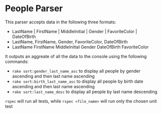 # People Parser

This parser accepts data in the following three formats:

* LastName | FirstName | MiddleInitial | Gender | FavoriteColor | DateOfBirth
* LastName, FirstName, Gender, FavoriteColor, DateOfBirth
* LastName FirstName MiddleInitial Gender DateOfBirth FavoriteColor

It outputs an aggreate of all the data to the console using the following commands:

* `rake sort:gender_last_name_asc` to display all people by gender ascending and then last name ascending
* `rake sort:birth_last_name_asc` to display all people by birth date ascending and then last name ascending
* `rake sort:last_name_desc` to display all people by last name descending

`rspec` will run all tests, while `rspec <file_name>` will run only the chosen unit test